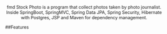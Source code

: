 <p align="center"> fmd Stock Photo is a program that collect photos taken by photo journalist. 
Inside SpringBoot, SpringMVC, Spring Data JPA, Spring Security, Hibernate with Postgres,
JSP and Maven for dependency management. </p>

##Features